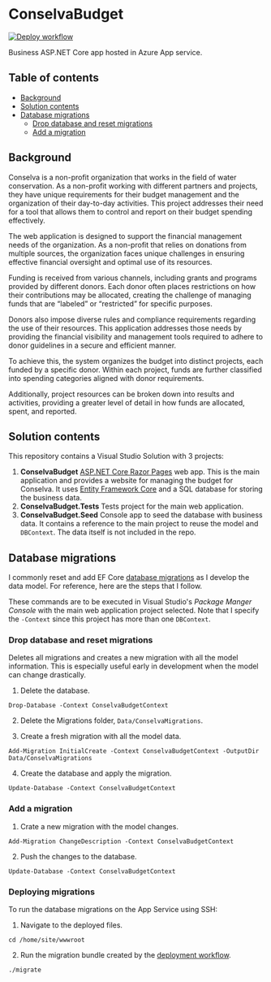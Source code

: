 # ConselvaBudget

[![Deploy workflow](https://github.com/febog/conselva-budget/actions/workflows/main_conselvanet(staging).yml/badge.svg)](https://github.com/febog/conselva-budget/actions/workflows/main_conselvanet(staging).yml)

Business ASP.NET Core app hosted in Azure App service.

## Table of contents

  - [Background](#background)
  - [Solution contents](#solution-contents)
  - [Database migrations](#database-migrations)
    - [Drop database and reset migrations](#drop-database-and-reset-migrations)
    - [Add a migration](#add-a-migration)

## Background

Conselva is a non-profit organization that works in the field of water conservation. As a non-profit working with different partners and projects, they have unique requirements for their budget management and the organization of their day-to-day activities. This project addresses their need for a tool that allows them to control and report on their budget spending effectively.

The web application is designed to support the financial management needs of the organization. As a non-profit that relies on donations from multiple sources, the organization faces unique challenges in ensuring effective financial oversight and optimal use of its resources.

Funding is received from various channels, including grants and programs provided by different donors. Each donor often places restrictions on how their contributions may be allocated, creating the challenge of managing funds that are “labeled” or “restricted” for specific purposes.

Donors also impose diverse rules and compliance requirements regarding the use of their resources. This application addresses those needs by providing the financial visibility and management tools required to adhere to donor guidelines in a secure and efficient manner.

To achieve this, the system organizes the budget into distinct projects, each funded by a specific donor. Within each project, funds are further classified into spending categories aligned with donor requirements.

Additionally, project resources can be broken down into results and activities, providing a greater level of detail in how funds are allocated, spent, and reported.

## Solution contents

This repository contains a Visual Studio Solution with 3 projects:

1. **ConselvaBudget** [ASP.NET Core Razor Pages](https://learn.microsoft.com/en-us/aspnet/core/razor-pages/) web app. This is the main application and provides a website for managing the budget for Conselva. It uses [Entity Framework Core](https://learn.microsoft.com/en-us/aspnet/core/data/ef-rp/intro) and a SQL database for storing the business data.
2. **ConselvaBudget.Tests** Tests project for the main web application.
3. **ConselvaBudget.Seed** Console app to seed the database with business data. It contains a reference to the main project to reuse the model and `DBContext`. The data itself is not included in the repo.

## Database migrations

I commonly reset and add EF Core [database migrations](https://learn.microsoft.com/en-us/ef/core/managing-schemas/migrations/?tabs=vs) as I develop the data model. For reference, here are the steps that I follow.

These commands are to be executed in Visual Studio's *Package Manger Console* with the main web application project selected. Note that I specify the `-Context` since this project has more than one `DBContext`.

### Drop database and reset migrations

Deletes all migrations and creates a new migration with all the model information. This is especially useful early in development when the model can change drastically.

1. Delete the database.

```
Drop-Database -Context ConselvaBudgetContext
```

2. Delete the Migrations folder, `Data/ConselvaMigrations`.

3. Create a fresh migration with all the model data.

```
Add-Migration InitialCreate -Context ConselvaBudgetContext -OutputDir Data/ConselvaMigrations
```

4. Create the database and apply the migration.

```
Update-Database -Context ConselvaBudgetContext
```

### Add a migration

1. Crate a new migration with the model changes.

```
Add-Migration ChangeDescription -Context ConselvaBudgetContext
```

2. Push the changes to the database.

```
Update-Database -Context ConselvaBudgetContext
```

### Deploying migrations

To run the database migrations on the App Service using SSH:

1. Navigate to the deployed files.

```
cd /home/site/wwwroot
```

2. Run the migration bundle created by the [deployment workflow](https://learn.microsoft.com/en-us/azure/app-service/tutorial-dotnetcore-sqldb-app?toc=%2Faspnet%2Fcore%2Ftoc.json&bc=%2Faspnet%2Fcore%2Fbreadcrumb%2Ftoc.json&view=aspnetcore-8.0#4-generate-database-schema).

```
./migrate
```
